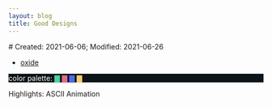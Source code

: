 ```yaml
---
layout: blog
title: Good Designs
---
```

<span class="hidden-text"># Created: 2021-06-06; Modified: 2021-06-26</span>


- [oxide](https://oxide.computer/)

<p style="background-color:#0B1418; color:#FFFFFF;">
color palette:
  <span style="color:#48d597">▇</span>
  <span style="color:#e86886">▇</span>
  <span style="color:#4969F6">▇</span>
  <span style="color:#F5CF65">▇</span>
</p>

Highlights: ASCII Animation
